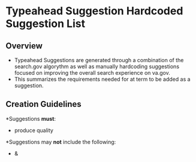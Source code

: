 # Typeahead Suggestion Hardcoded Suggestion List

## Overview
* Typeahead Suggestions are generated through a combination of the search.gov algorythm as well as manually hardcoding suggestions focused on improving the overall search experience on va.gov. 
* This summarizes the requirements needed for at term to be added as a suggestion. 


## Creation Guidelines

*Suggestions **must**:
- produce quality 

*Suggestions may **not** include the following:
- &
